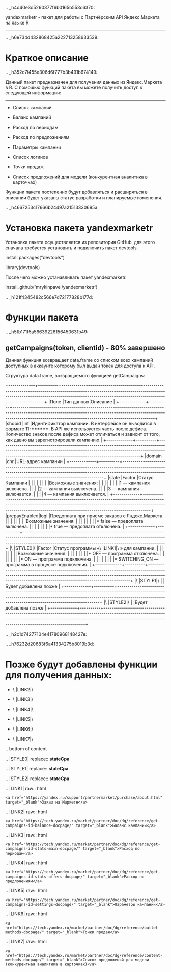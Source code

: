 
.. _h4d40e3d5260377f6b0165b553c6370:

yandexmarketr - пакет для работы
с Партнёрским API Яндекс.Маркета на языке R
****************************************************************************

.. _h6e734d432868425a222713258633539:

Краткое описание
================

.. _h352c7f455e306d6f777b3b491b674149:

Данный пакет предназначен для получения данных из Яндекс.Маркета в R. С помощью функций пакета вы можете получить доступ к следующей информации:
************************************************************************************************************************************************

* Список кампаний

* Баланс кампаний

* Расход по периодам

* Расход по предложениям

* Параметры кампании

* Список логинов

* Точки продаж

* Список предложений для модели (конкурентная аналитика в карточках)

Функции пакета постепенно будут добавляться и расширяться в описании будет указаны статус разработки и планируемые изменения.

.. _h4667253c17666b24497a21513330695a:

Установка пакета yandexmarketr
==============================

Установка пакета осуществляется из репозитория GitHub, для этого сначала требуется установить и подключить пакет devtools.

install.packages("devtools")

library(devtools)

После чего можно устанавливать пакет yandexmarketr.

install_github('mrykinpavel/yandexmarketr')

.. _h121f4345482c566e7d72177828b177d:

Функции пакета
==============

.. _h5fb171f5a56639226156450631b49:

getCampaigns(token, clientid) - 80% завершено
---------------------------------------------

Данная функция возвращает data.frame со списком всех кампаний доступных в аккаунте которому был выдан токен для доступа к API.

Структура data.frame, возвращаемого функцией getCampaigns:

+-------------+----------+---------------------------------------------------------------------------------------------------------------------------------------------------------------------------------------------------------------------------------+
|Поле         |Тип данных|Описание                                                                                                                                                                                                                         |
+-------------+----------+---------------------------------------------------------------------------------------------------------------------------------------------------------------------------------------------------------------------------------+
|shopid       |int       |Идентификатор кампании. В интерфейсе он выводится в формате 11-\*\*\*\*\*\*. В API же используется часть после дефиса. Количество знаков после дефиса может отличаться и зависит от того, как давно вы зарегистрировали кампанию.|
+-------------+----------+---------------------------------------------------------------------------------------------------------------------------------------------------------------------------------------------------------------------------------+
|domain       |chr       |URL-адрес кампании                                                                                                                                                                                                               |
+-------------+----------+---------------------------------------------------------------------------------------------------------------------------------------------------------------------------------------------------------------------------------+
|state        |Factor    |Статус Кампании                                                                                                                                                                                                                  |
|             |          |                                                                                                                                                                                                                                 |
|             |          |Возможные значения:                                                                                                                                                                                                              |
|             |          |                                                                                                                                                                                                                                 |
|             |          |1 — кампания включена.                                                                                                                                                                                                           |
|             |          |2 — кампания выключена.                                                                                                                                                                                                          |
|             |          |3 — кампания включается.                                                                                                                                                                                                         |
|             |          |4 — кампания выключается.                                                                                                                                                                                                        |
+-------------+----------+---------------------------------------------------------------------------------------------------------------------------------------------------------------------------------------------------------------------------------+
|prepayEnabled|logi      |Предоплата при приеме заказов с Яндекс.Маркета.                                                                                                                                                                                  |
|             |          |                                                                                                                                                                                                                                 |
|             |          |Возможные значения:                                                                                                                                                                                                              |
|             |          |                                                                                                                                                                                                                                 |
|             |          |* false — предоплата включена.                                                                                                                                                                                                   |
|             |          |                                                                                                                                                                                                                                 |
|             |          |* true — предоплата отключена.                                                                                                                                                                                                   |
+-------------+----------+---------------------------------------------------------------------------------------------------------------------------------------------------------------------------------------------------------------------------------+
|\ |STYLE0|\  |Factor    |Статус программы «\ |LINK1|\ » для кампании.                                                                                                                                                                                     |
|             |          |                                                                                                                                                                                                                                 |
|             |          |Возможные значения:                                                                                                                                                                                                              |
|             |          |                                                                                                                                                                                                                                 |
|             |          |* OFF — программа отключена.                                                                                                                                                                                                     |
|             |          |                                                                                                                                                                                                                                 |
|             |          |* ON — программа подключена.                                                                                                                                                                                                     |
|             |          |                                                                                                                                                                                                                                 |
|             |          |* SWITCHING_ON — программа в процессе подключения.                                                                                                                                                                               |
+-------------+----------+---------------------------------------------------------------------------------------------------------------------------------------------------------------------------------------------------------------------------------+
|\ |STYLE1|\  |          |Будет добавлена позже                                                                                                                                                                                                            |
+-------------+----------+---------------------------------------------------------------------------------------------------------------------------------------------------------------------------------------------------------------------------------+
|\ |STYLE2|\  |          |Будет добавлена позже                                                                                                                                                                                                            |
+-------------+----------+---------------------------------------------------------------------------------------------------------------------------------------------------------------------------------------------------------------------------------+

.. _h2c1d74277104e41780968148427e:




.. _h76232d20683f6a41334275b8019b3d:

Позже будут добавлены функции для получения данных:
===================================================

* \ |LINK2|\ 

* \ |LINK3|\ 

* \ |LINK4|\ 

* \ |LINK5|\ 

* \ |LINK6|\ 

* \ |LINK7|\ 

.. bottom of content


.. |STYLE0| replace:: **stateCpa**

.. |STYLE1| replace:: **stateCpa**

.. |STYLE2| replace:: **stateCpa**


.. |LINK1| raw:: html

    <a href="https://yandex.ru/support/partnermarket/purchase/about.html" target="_blank">Заказ на Маркете</a>

.. |LINK2| raw:: html

    <a href="https://tech.yandex.ru/market/partner/doc/dg/reference/get-campaigns-id-balance-docpage/" target="_blank">Баланс кампании</a>

.. |LINK3| raw:: html

    <a href="https://tech.yandex.ru/market/partner/doc/dg/reference/get-campaigns-id-stats-main-docpage/" target="_blank">Расход по периодам</a>

.. |LINK4| raw:: html

    <a href="https://tech.yandex.ru/market/partner/doc/dg/reference/get-campaigns-id-stats-offers-docpage/" target="_blank">Расход по предложениям</a>

.. |LINK5| raw:: html

    <a href="https://tech.yandex.ru/market/partner/doc/dg/reference/get-campaigns-id-settings-docpage/" target="_blank">Параметры кампании</a>

.. |LINK6| raw:: html

    <a href="https://tech.yandex.ru/market/partner/doc/dg/reference/outlet-methods-docpage/" target="_blank">Точки продаж</a>

.. |LINK7| raw:: html

    <a href="https://tech.yandex.ru/market/partner/doc/dg/reference/content-methods-docpage/" target="_blank">Список предложений для модели (конкурентная аналитика в карточках)</a>

